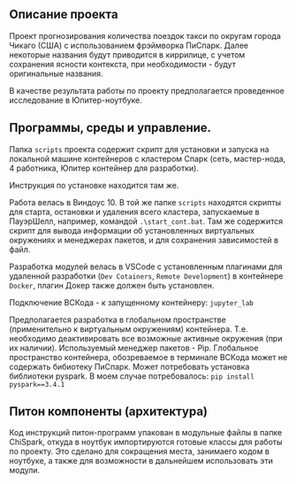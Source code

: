 ## Описание проекта

Проект прогнозирования количества поездок такси по округам города Чикаго (США) с использованием фрэймворка ПиСпарк. Далее некоторые названия будут приводится в киррилице, с учетом сохранения ясности контекста, при необходимости - будут оригинальные названия.

В качестве результата работы по проекту предполагается проведенное исследование в Юпитер-ноутбуке.

## Программы, среды и управление.
Папка `scripts` проекта содержит скрипт для установки и запуска на локальной машине контейнеров с кластером Спарк (сеть, мастер-нода, 4 работника, Юпитер контейнер для разработки).

Инструкция по установке находится там же.

Работа велась в Виндоус 10. В той же папке `scripts` находятся скрипты для старта, остановки и удаления всего кластера, запускаемые в ПауэрШелл, например, командой `.\start_cont.bat`. Там же содержится скрипт для вывода информации об установленных виртуальных окружениях и менеджерах пакетов, и для сохранения зависимостей в файл.

Разработка модулей велась в VSCode с установленным плагинами для удаленной разработки (`Dev Cotainers`, `Remote Development`) в контейнере `Docker`, плагин Докер также должен быть установлен.

Подключение ВСКода - к запущенному контейнеру: `jupyter_lab`

Предполагается разработка в глобальном пространстве (применительно к виртуальным окружениям) контейнера. Т.е. необходимо деактивировать все возможные активные окружения (при их наличии). Используемый менеджер пакетов - Pip. Глобальное пространство контейнера, обозреваемое в терминале ВСКода может не содержать бибиотеку ПиСпарк. Может потребовать установка библиотеки pyspark. В моем случае потребовалось: `pip install pyspark==3.4.1`

## Питон компоненты (архитектура)
Код инструкций питон-программ упакован в модульные файлы в папке ChiSpark, откуда в ноутбук импортируются готовые классы для работы по проекту. Это сделано для сокращения места, занимаего кодом в ноутбуке, а также для возможности в дальнейшем использовать эти модули.





